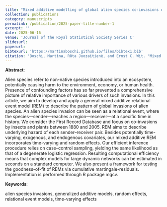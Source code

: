 ```yaml
---
title: "Mixed additive modelling of global alien species co-invasions of plants and insects."
collection: publications
category: manuscripts
permalink: /publication/2025-paper-title-number-1
excerpt: ''
date: 2025-06-16
venue: 'Journal of the Royal Statistical Society Series C'
slidesurl: 
paperurl: 
bibtexurl: 'https://martinaboschi.github.io/files/bibtex1.bib'
citation: 'Boschi, Martina, Rūta Juozaitienė, and Ernst C. Wit. "Mixed additive modelling of global alien species co-invasions of plants and insects." Journal of the Royal Statistical Society Series C: Applied Statistics (2025): https://doi.org/10.1093/jrsssc/qlaf034.'
---
```


**Abstract**: 

Alien species refer to non-native species introduced into an ecosystem, potentially causing harm to the environment, economy, or human health. Presence of confounding factors has so far prevented a comprehensive picture of relative importance of various drivers of such invasions. In this article, we aim to develop and apply a general mixed additive relational event model (REM) to describe the pattern of global invasions of alien species. An alien species invasion can be seen as a relational event, where the species—sender—reaches a region—receiver—at a specific time in history. We consider the First Record Database and focus on co-invasions by insects and plants between 1880 and 2005. REM aims to describe underlying hazard of each sender–receiver pair. Besides potentially time-varying, exogenous, and endogenous covariates, our mixed additive REM incorporates time-varying and random effects. Our efficient inference procedure relies on case–control sampling, yielding the same likelihood as that of a degenerate logistic regression. Resulting computational efficiency means that complex models for large dynamic networks can be estimated in seconds on a standard computer. We also present a framework for testing the goodness-of-fit of REMs via cumulative martingale-residuals. Implementation is performed through R package mgcv.

**Keywords**: 

alien species invasions, generalized additive models, random effects, relational event models, time-varying effects
